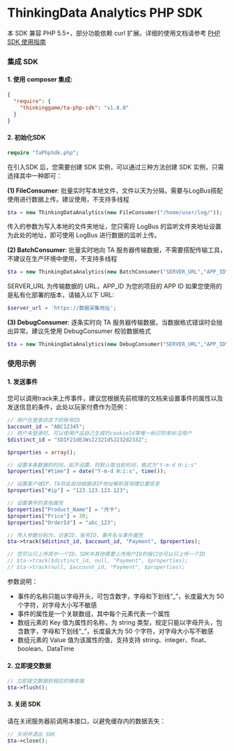 # ThinkingData Analytics PHP SDK

本 SDK 兼容 PHP 5.5+，部分功能依赖 curl
扩展。详细的使用文档请参考 [PHP SDK 使用指南](https://doc.thinkingdata.cn/tdamanual/installation/php_sdk_installation.html)

### 集成 SDK

#### 1. 使用 composer 集成:

```json
{
  "require": {
    "thinkinggame/ta-php-sdk": "v1.8.0"
  }
}
```

#### 2. 初始化SDK

```php
require "TaPhpSdk.php";
```

在引入SDK 后，您需要创建 SDK 实例，可以通过三种方法创建 SDK 实例，只需选择其中一种即可：

**(1) FileConsumer**: 批量实时写本地文件，文件以天为分隔，需要与LogBus搭配使用进行数据上传。建议使用，不支持多线程

```php
$ta = new ThinkingDataAnalytics(new FileConsumer("/home/user/log/"));
```

传入的参数为写入本地的文件夹地址，您只需将 LogBus 的监听文件夹地址设置为此处的地址，即可使用 LogBus 进行数据的监听上传。

**(2) BatchConsumer**: 批量实时地向 TA 服务器传输数据，不需要搭配传输工具，不建议在生产环境中使用，不支持多线程

```php
$ta = new ThinkingDataAnalytics(new BatchConsumer("SERVER_URL","APP_ID"));
```

SERVER_URL 为传输数据的 URL，APP_ID 为您的项目的 APP ID 如果您使用的是私有化部署的版本，请输入以下 URL:

```php
$server_url = 'https://数据采集地址';
```

**(3) DebugConsumer**: 逐条实时向 TA 服务器传输数据，当数据格式错误时会抛出异常。建议先使用 DebugConsumer 校验数据格式

```php
$ta = new ThinkingDataAnalytics(new DebugConsumer("SERVER_URL","APP_ID"));
```

### 使用示例

#### 1. 发送事件

您可以调用track来上传事件，建议您根据先前梳理的文档来设置事件的属性以及发送信息的条件，此处以玩家付费作为范例：

```php
// 用户在登录状态下的账号ID
$account_id = "ABC12345"; 
// 用户未登录时，可以使用产品自己生成的cookieId等唯一标识符来标注用户
$distinct_id = "SDIF21dEJWsI232IdSJ232d2332"; 

$properties = array();

// 设置本条数据的时间，如不设置，则默认取当前时间，格式为"Y-m-d H:i:s"
$properties["#time"] = date("Y-m-d H:i:s", time());

// 设置客户端IP，TA将会自动根据该IP地址解析其地理位置信息
$properties["#ip"] = "123.123.123.123";

// 设置事件的其他属性
$properties["Product_Name"] = "月卡";
$properties["Price"] = 30;
$properties["OrderId"] = "abc_123";

// 传入参数分别为，访客ID，账号ID，事件名与事件属性
$ta->track($distinct_id, $account_id, "Payment", $properties);

// 您可以只上传其中一个ID，SDK中其他需要上传用户ID的接口也可以只上传一个ID
// $ta->track($distinct_id, null, "Payment", $properties);
// $ta->track(null, $account_id, "Payment", $properties);
```

参数说明：

* 事件的名称只能以字母开头，可包含数字，字母和下划线“_”，长度最大为 50 个字符，对字母大小写不敏感
* 事件的属性是一个关联数组，其中每个元素代表一个属性
* 数组元素的 Key 值为属性的名称，为 string 类型，规定只能以字母开头，包含数字，字母和下划线“_”，长度最大为 50 个字符，对字母大小写不敏感
* 数组元素的 Value 值为该属性的值，支持支持 string、integer、float、boolean、DataTime

#### 2. 立即提交数据

```php
// 立即提交数据到相应的接收端
$ta->flush();
```

#### 3. 关闭 SDK

请在关闭服务器前调用本接口，以避免缓存内的数据丢失：

```php
// 关闭并退出 SDK
$ta->close();
```
